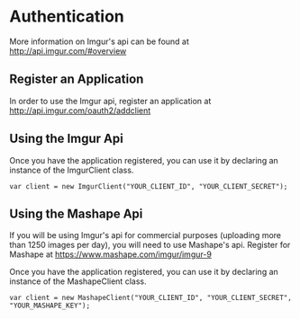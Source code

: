 # Authentication
More information on Imgur's api can be found at http://api.imgur.com/#overview

## Register an Application
In order to use the Imgur api, register an application at http://api.imgur.com/oauth2/addclient

## Using the Imgur Api
Once you have the application registered, you can use it by declaring an instance of the ImgurClient class.

    var client = new ImgurClient("YOUR_CLIENT_ID", "YOUR_CLIENT_SECRET");

## Using the Mashape Api
If you will be using Imgur's api for commercial purposes (uploading more than 1250 images per day), 
you will need to use Mashape's api. Register for Mashape at https://www.mashape.com/imgur/imgur-9

Once you have the application registered, you can use it by declaring an instance of the MashapeClient class.

    var client = new MashapeClient("YOUR_CLIENT_ID", "YOUR_CLIENT_SECRET", "YOUR_MASHAPE_KEY");